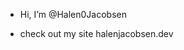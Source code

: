 - Hi, I’m @Halen0Jacobsen

- check out my site halenjacobsen.dev

<!---
Halen0Jacobsen/Halen0Jacobsen is a ✨ special ✨ repository because its `README.md` (this file) appears on your GitHub profile.
You can click the Preview link to take a look at your changes.
--->

